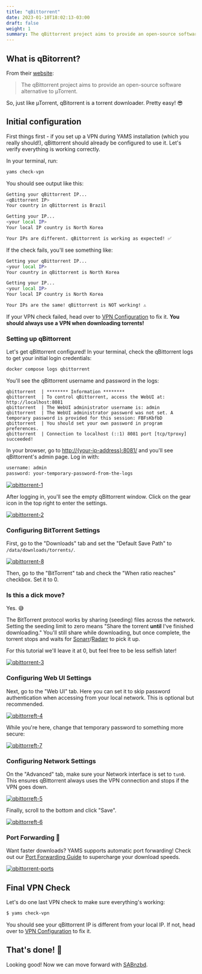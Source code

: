 ```yaml
---
title: "qBittorrent"
date: 2023-01-10T18:02:13-03:00
draft: false
weight: 1
summary: The qBittorrent project aims to provide an open-source software alternative to µTorrent.
---
```


## What is qBitorrent?

From their [website](https://www.qbittorrent.org/):

> The qBittorrent project aims to provide an open-source software alternative to µTorrent.

So, just like µTorrent, qBitorrent is a torrent downloader. Pretty easy! 😎

## Initial configuration

First things first - if you set up a VPN during YAMS installation (which you really should!), qBittorrent should already be configured to use it. Let's verify everything is working correctly.

In your terminal, run:
```bash
yams check-vpn
```

You should see output like this:
```bash
Getting your qBittorrent IP...
<qBittorrent IP>
Your country in qBittorrent is Brazil

Getting your IP...
<your local IP>
Your local IP country is North Korea

Your IPs are different. qBittorrent is working as expected! ✅
```

If the check fails, you'll see something like:
```bash
Getting your qBittorrent IP...
<your local IP>
Your country in qBittorrent is North Korea

Getting your IP...
<your local IP>
Your local IP country is North Korea

Your IPs are the same! qBittorrent is NOT working! ⚠️
```

If your VPN check failed, head over to [VPN Configuration](/advanced/vpn/#manual-configuration) to fix it. **You should always use a VPN when downloading torrents!**

### Setting up qBittorrent

Let's get qBittorrent configured! In your terminal, check the qBittorrent logs to get your initial login credentials:

```sh 
docker compose logs qbittorrent
```

You'll see the qBittorrent username and password in the logs:
```
qbittorrent  | ******** Information ********
qbittorrent  | To control qBittorrent, access the WebUI at: http://localhost:8081
qbittorrent  | The WebUI administrator username is: admin
qbittorrent  | The WebUI administrator password was not set. A temporary password is provided for this session: FBFsKbfbD
qbittorrent  | You should set your own password in program preferences.
qbittorrent  | Connection to localhost (::1) 8081 port [tcp/tproxy] succeeded!
```

In your browser, go to [http://{your-ip-address}:8081/]() and you'll see qBittorrent's admin page. Log in with:

```sh
username: admin
password: your-temporary-password-from-the-logs
```

[![qbittorrent-1](/pics/qbittorrent-1.png)](/pics/qbittorrent-1.png)

After logging in, you'll see the empty qBittorrent window. Click on the gear icon in the top right to enter the settings.

[![qbittorrent-2](/pics/qbittorrent-2.png)](/pics/qbittorrent-2.png)

### Configuring BitTorrent Settings

First, go to the "Downloads" tab and set the "Default Save Path" to `/data/downloads/torrents/`.

[![qbittorrent-8](/pics/qbittorrent-8.png)](/pics/qbittorrent-8.png)

Then, go to the "BitTorrent" tab and check the "When ratio reaches" checkbox. Set it to 0.

### Is this a dick move?

Yes. 😅

The BitTorrent protocol works by sharing (seeding) files across the network. Setting the seeding limit to zero means "Share the torrent **until** I've finished downloading." You'll still share while downloading, but once complete, the torrent stops and waits for [Sonarr](/config/sonarr)/[Radarr](/config/radarr) to pick it up.

For this tutorial we'll leave it at 0, but feel free to be less selfish later! 

[![qbittorrent-3](/pics/qbittorrent-3.png)](/pics/qbittorrent-3.png)

### Configuring Web UI Settings

Next, go to the "Web UI" tab. Here you can set it to skip password authentication when accessing from your local network. This is optional but recommended.

[![qbittorreft-4](/pics/qbittorrent-4.png)](/pics/qbittorrent-4.png)

While you're here, change that temporary password to something more secure:

[![qbittorreft-7](/pics/qbittorrent-7.png)](/pics/qbittorrent-7.png)

### Configuring Network Settings

On the "Advanced" tab, make sure your Network interface is set to `tun0`. This ensures qBittorrent always uses the VPN connection and stops if the VPN goes down.

[![qbittorreft-5](/pics/qbittorrent-5.png)](/pics/qbittorrent-5.png)

Finally, scroll to the bottom and click "Save".

[![qbittorreft-6](/pics/qbittorrent-6.png)](/pics/qbittorrent-6.png)

### Port Forwarding 🚀

Want faster downloads? YAMS supports automatic port forwarding! Check out our [Port Forwarding Guide](/advanced/port-forwarding/) to supercharge your download speeds.

[![qbittorrent-ports](/pics/advanced-port-forwarding-1.png)](/pics/advanced-port-forwarding-1.png)

## Final VPN Check

Let's do one last VPN check to make sure everything's working:

```bash
$ yams check-vpn
```

You should see your qBittorrent IP is different from your local IP. If not, head over to [VPN Configuration](/advanced/vpn/#manual-configuration) to fix it.

## That's done! 🎉

Looking good! Now we can move forward with [SABnzbd](/config/sabnzbd).
